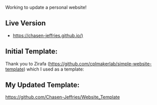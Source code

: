 Working to update a personal website!

## Live Version
- [https://chasen-jeffries.github.io/)](https://chasen-jeffries.github.io/)


## Initial Template:
Thank you to Zirafa (https://github.com/cplmakerlab/simple-website-template) which I used as a template:

## My Updated Template:
https://github.com/Chasen-Jeffries/Website_Template

